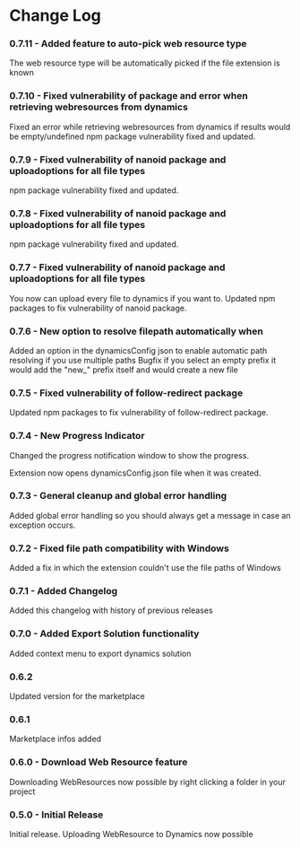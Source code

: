 # Change Log

### 0.7.11 - Added feature to auto-pick web resource type

The web resource type will be automatically picked if the file extension is known

### 0.7.10 - Fixed vulnerability of package and error when retrieving webresources from dynamics

Fixed an error while retrieving webresources from dynamics if results would be empty/undefined
npm package vulnerability fixed and updated.

### 0.7.9 - Fixed vulnerability of nanoid package and uploadoptions for all file types

npm package vulnerability fixed and updated.

### 0.7.8 - Fixed vulnerability of nanoid package and uploadoptions for all file types

npm package vulnerability fixed and updated.

### 0.7.7 - Fixed vulnerability of nanoid package and uploadoptions for all file types

You now can upload every file to dynamics if you want to.
Updated npm packages to fix vulnerability of nanoid package.

### 0.7.6 - New option to resolve filepath automatically when

Added an option in the dynamicsConfig json to enable automatic path resolving if you use multiple paths
Bugfix if you select an empty prefix it would add the "new_" prefix itself and would create a new file

### 0.7.5 - Fixed vulnerability of follow-redirect package

Updated npm packages to fix vulnerability of follow-redirect package.

### 0.7.4 - New Progress Indicator

Changed the progress notification window to show the progress.

Extension now opens dynamicsConfig.json file when it was created.

### 0.7.3 - General cleanup and global error handling

Added global error handling so you should always get a message in case an exception occurs.

### 0.7.2 - Fixed file path compatibility with Windows

Added a fix in which the extension couldn't use the file paths of Windows

### 0.7.1 - Added Changelog

Added this changelog with history of previous releases

### 0.7.0 - Added Export Solution functionality

Added context menu to export dynamics solution

### 0.6.2

Updated version for the marketplace

### 0.6.1

Marketplace infos added

### 0.6.0 - Download Web Resource feature

Downloading WebResources now possible by right clicking a folder in your project

### 0.5.0 - Initial Release

Initial release. Uploading WebResource to Dynamics now possible
